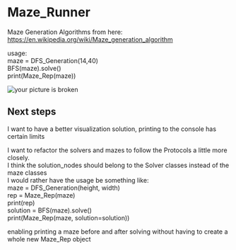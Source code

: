 # Maze_Runner

Maze Generation Algorithms from here:  
https://en.wikipedia.org/wiki/Maze_generation_algorithm


usage:  
maze = DFS_Generation(14,40)  
BFS(maze).solve()  
print(Maze_Rep(maze))  

![your picture is broken](https://i.imgur.com/OZN2Iq0.png)


## Next steps

I want to have a better visualization solution, printing to the console has certain limits

I want to refactor the solvers and mazes to follow the Protocols a little more closely.  
I think the solution_nodes should belong to the Solver classes instead of the maze classes  
I would rather have the usage be something like:  
maze = DFS_Generation(height, width)  
rep = Maze_Rep(maze)  
print(rep)  
solution = BFS(maze).solve()  
print(Maze_Rep(maze, solution=solution))  

enabling printing a maze before and after solving without having to create a whole new Maze_Rep object
